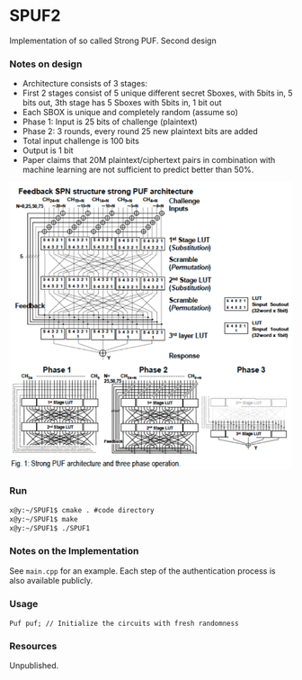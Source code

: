 # SPUF2
Implementation of so called Strong PUF. Second design


### Notes on design 
* Architecture consists of 3 stages: 
* First 2 stages consist of 5 unique different secret Sboxes, with 5bits in, 5 bits out, 
3th stage has 5 Sboxes with 5bits in, 1 bit out
* Each SBOX is unique and completely random  (assume so)
* Phase 1: Input is 25 bits of challenge (plaintext)
* Phase 2: 3 rounds, every round 25 new plaintext bits are added
* Total input challenge is 100 bits
* Output is 1 bit
* Paper claims that 20M plaintext/ciphertext pairs in combination with machine learning are not sufficient to predict better than 50%.


![alt text](https://github.com/mahzoun/SPUF2/blob/master/media/design.png)
### Run

```
x@y:~/SPUF1$ cmake . #code directory
x@y:~/SPUF1$ make
x@y:~/SPUF1$ ./SPUF1
```

### Notes on the Implementation
See `main.cpp` for an example. Each step of the authentication process is also available publicly. 

### Usage
```
Puf puf; // Initialize the circuits with fresh randomness
```

### Resources
Unpublished. 

